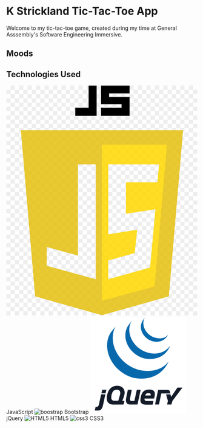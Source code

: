 <!-- List technologies used
Document your planning and tell a story about your development process and problem-solving strategy.
List unsolved problems which would be fixed in future iterations.
Link to wireframes and user stories. -->

# K Strickland Tic-Tac-Toe App

Welcome to my tic-tac-toe game, created during my time at General Asssembly's Software Engineering Immersive.

## Moods



## Technologies Used
![javascript](./javascript.jpg) JavaScript
![boostrap](./boostrap.png) Bootstrap
![jquery](./jquery.png) jQuery
![HTML5](/.HTML5.png) HTML5
![css3](/.css3.png) CSS3
